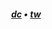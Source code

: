 <div align="center">



##### <em> [dc](https://discord.com/users/419181431512891413) • [tw](https://twitter.com/@epicmanborax)</em>

</div>
  
<!--

![](https://cdn.discordapp.com/attachments/711225037738213446/914101043892219904/mona-whisper.gif)

### Hi there 👋

**Kqpa/kqpa** is a ✨ _special_ ✨ repository because its `README.md` (this file) appears on your GitHub profile.

Here are some ideas to get you started:

- 🔭 I’m currently working on ...
- 🌱 I’m currently learning ...
- 👯 I’m looking to collaborate on ...
- 🤔 I’m looking for help with ...
- 💬 Ask me about ...
- 📫 How to reach me: ...
- 😄 Pronouns: ...
- ⚡ Fun fact: ...
-->
